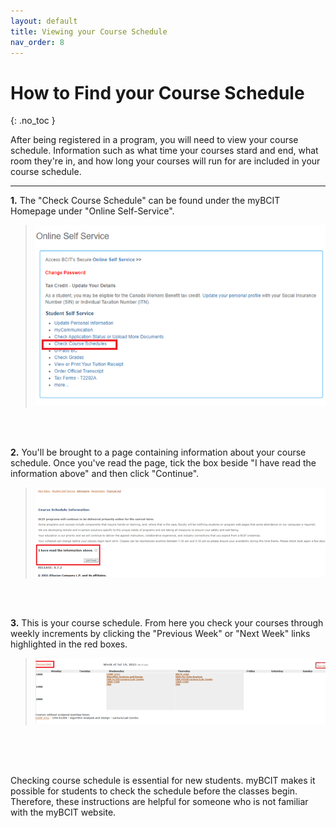```yaml
---
layout: default
title: Viewing your Course Schedule
nav_order: 8
---
```


# How to Find your Course Schedule
{: .no_toc }

After being registered in a program, you will need to view your course schedule. Information such as what time your courses stard and end, what room they're in, and how long your courses will run for are included in your course schedule. 


---

**1.** The "Check Course Schedule" can be found under the myBCIT Homepage under "Online Self-Service".

>![Screenshot 1 of View Course Schedule](https://github.com/Kid-W/Will-Test-Docs/blob/gh-pages/docs/images/view_course_schedule/1_view_course_schedule.png?raw=true "The image showing which menu item to click to find your course schedule.")
<br>

<br>

**2.** You'll be brought to a page containing information about your course schedule. Once you've read the page, tick the box beside "I have read the information above" and then click "Continue".

>![Screenshot 2 of View Course Schedule](https://github.com/Kid-W/Will-Test-Docs/blob/gh-pages/docs/images/view_course_schedule/2_view_course_schedule.png?raw=true "The page containing information about your course schedule.")
<br>

<br>

**3.** This is your course schedule. From here you check your courses through weekly increments by clicking the "Previous Week" or "Next Week" links highlighted in the red boxes.

>![Screenshot 3 of View Course Schedule](https://github.com/Kid-W/Will-Test-Docs/blob/gh-pages/docs/images/view_course_schedule/3_view_course_schedule.png?raw=true "The page containing information about your course schedule.")
<br>

<br>
<br>

Checking course schedule is essential for new students.  myBCIT makes it possible for students to check the  schedule before the classes begin. Therefore, these instructions are helpful for someone who is not familiar with the myBCIT website.